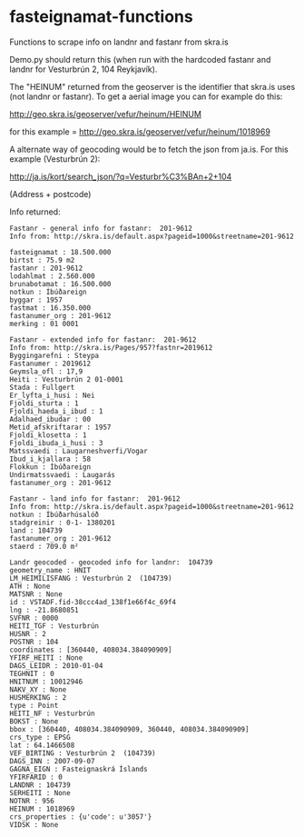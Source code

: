 fasteignamat-functions
======================

Functions to scrape info on landnr and fastanr from skra.is

Demo.py should return this (when run with the hardcoded fastanr and landnr for Vesturbrún 2, 104 Reykjavík).

The "HEINUM" returned from the geoserver is the identifier that skra.is uses (not landnr or fastanr). To get a aerial image you can for example do this:

http://geo.skra.is/geoserver/vefur/heinum/HEINUM

for this example = http://geo.skra.is/geoserver/vefur/heinum/1018969

A alternate way of geocoding would be to fetch the json from ja.is. For this example (Vesturbrún 2):

http://ja.is/kort/search_json/?q=Vesturbr%C3%BAn+2+104

(Address + postcode)

Info returned:


    Fastanr - general info for fastanr:  201-9612
    Info from: http://skra.is/default.aspx?pageid=1000&streetname=201-9612

    fasteignamat : 18.500.000
    birtst : 75.9 m2
    fastanr : 201-9612
    lodahlmat : 2.560.000
    brunabotamat : 16.500.000
    notkun : Íbúðareign
    byggar : 1957
    fastmat : 16.350.000
    fastanumer_org : 201-9612
    merking : 01 0001
    
    Fastanr - extended info for fastanr:  201-9612
    Info from: http://skra.is/Pages/957?fastnr=2019612
    Byggingarefni : Steypa
    Fastanumer : 2019612
    Geymsla_ofl : 17,9
    Heiti : Vesturbrún 2 01-0001
    Stada : Fullgert
    Er_lyfta_i_husi : Nei
    Fjoldi_sturta : 1
    Fjoldi_haeda_i_ibud : 1
    Adalhaed_ibudar : 00
    Metid_afskriftarar : 1957
    Fjoldi_klosetta : 1
    Fjoldi_ibuda_i_husi : 3
    Matssvaedi : Laugarneshverfi/Vogar
    Ibud_i_kjallara : 58
    Flokkun : Íbúðareign
    Undirmatssvaedi : Laugarás
    fastanumer_org : 201-9612

    Fastanr - land info for fastanr:  201-9612
    Info from: http://skra.is/default.aspx?pageid=1000&streetname=201-9612
    notkun : Íbúðarhúsalóð
    stadgreinir : 0-1- 1380201
    land : 104739
    fastanumer_org : 201-9612
    staerd : 709.0 m²

    Landr geocoded - geocoded info for landnr:  104739
    geometry_name : HNIT
    LM_HEIMILISFANG : Vesturbrún 2  (104739)
    ATH : None
    MATSNR : None
    id : VSTADF.fid-38ccc4ad_138f1e66f4c_69f4
    lng : -21.8680851
    SVFNR : 0000
    HEITI_TGF : Vesturbrún
    HUSNR : 2
    POSTNR : 104
    coordinates : [360440, 408034.384090909]
    YFIRF_HEITI : None
    DAGS_LEIDR : 2010-01-04
    TEGHNIT : 0
    HNITNUM : 10012946
    NAKV_XY : None
    HUSMERKING : 2
    type : Point
    HEITI_NF : Vesturbrún
    BOKST : None
    bbox : [360440, 408034.384090909, 360440, 408034.384090909]
    crs_type : EPSG
    lat : 64.1466508
    VEF_BIRTING : Vesturbrún 2  (104739)
    DAGS_INN : 2007-09-07
    GAGNA_EIGN : Fasteignaskrá Íslands
    YFIRFARID : 0
    LANDNR : 104739
    SERHEITI : None
    NOTNR : 956
    HEINUM : 1018969
    crs_properties : {u'code': u'3057'}
    VIDSK : None
